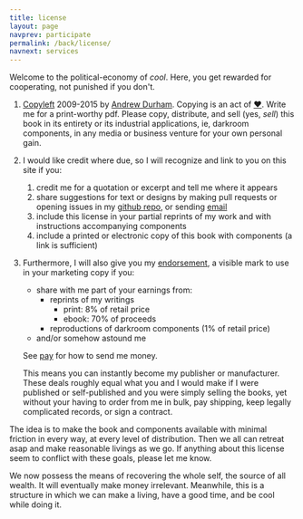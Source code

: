 ```yaml
---
title: license
layout: page
navprev: participate
permalink: /back/license/
navnext: services
---
```


Welcome to the political-economy of _cool_. Here, you get rewarded for cooperating, not punished if you don't. 

1. [Copyleft](http://wtfpl.net) 2009-2015 by [Andrew Durham](/). Copying is an act of [♥](https://copyheart.org). Write me for a print-worthy pdf. Please copy, distribute, and sell (yes, _sell_) this book in its entirety or its industrial applications, ie, darkroom components, in any media or business venture for your own personal gain.
2. I would like credit where due, so I will recognize and link to you on this site if you:
	1. credit me for a quotation or excerpt and tell me where it appears
	2. share suggestions for text or designs by making pull requests or opening issues in my [github repo](https://github.com/swimmingly/swimmingly.github.io), or sending [email](/about#contact)
	3. include this license in your partial reprints of my work and with instructions accompanying components
	4. include a printed or electronic copy of this book with components (a link is sufficient)
3. Furthermore, I will also give you my [endorsement](https://questioncopyright.org/creator_endorsed.html), a visible mark to use in your marketing copy if you: 
	- share with me part of your earnings from:
		- reprints of my writings
			- print: 8% of retail price
			- ebook: 70% of proceeds
		- reproductions of darkroom components (1% of retail price)
	- and/or somehow astound me

	See [pay](/back/services#pay) for how to send me money.

	This means you can instantly become my publisher or manufacturer. These deals roughly equal what you and I would make if I were published or self-published and you were simply selling the books, yet without your having to order from me in bulk, pay shipping, keep legally complicated records, or sign a contract. 
	
The idea is to make the book and components available with minimal friction in every way, at every level of distribution. Then we all can retreat asap and make reasonable livings as we go. If anything about this license seem to conflict with these goals, please let me know.

We now possess the means of recovering the whole self, the source of all wealth. It will eventually make money irrelevant. Meanwhile, this is a structure in which we can make a living, have a good time, and be cool while doing it.


